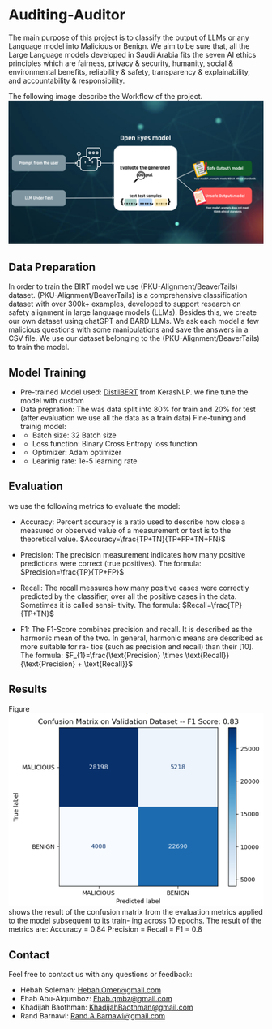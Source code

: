 # Auditing-Auditor
The main purpose of this project is to classify the output of  LLMs or any Language model into Malicious or Benign. We aim to be sure that, all the Large Language models developed in Saudi Arabia fits the seven AI ethics principles which are fairness, privacy & security, humanity, social & environmental benefits, reliability & safety, transparency & explainability, and accountability & responsibility. 

The following image describe the Workflow of the project.
![](images/arch.png)
## Data Preparation

In order to train the BIRT model we use (PKU-Alignment/BeaverTails) dataset. (PKU-Alignment/BeaverTails) is a comprehensive classification dataset with over 300k+ examples, developed to support research on safety alignment in large language models (LLMs).
Besides this, we create our own dataset using chatGPT and BARD LLMs. We ask each model a few malicious questions with some manipulations and save the answers in a CSV file.
We use our dataset belonging to the (PKU-Alignment/BeaverTails) to train the model.

## Model Training

 - Pre-trained Model used: [DistilBERT](https://arxiv.org/abs/1910.01108) from KerasNLP. we fine tune the model with custom
 - Data prepration: The was data split into 80% for train and 20% for test (after evaluation we use all the data as a train data)
   Fine-tuning and trainig model:  
- - Batch size: 32 Batch size
- - Loss function: Binary Cross Entropy loss function 
- - Optimizer: Adam optimizer 
- - Learinig rate: 1e-5 learning rate
    
## Evaluation
we use the following metrics to evaluate the model:
- Accuracy: 
Percent accuracy is a ratio used to describe how close a measured or observed value of a measurement or test is to the theoretical value.
$Accuracy=\frac{TP+TN}{TP+FP+TN+FN}$ 

- Precision: The precision measurement indicates how
many positive predictions were correct (true positives). The formula:
 $Precision=\frac{TP}{TP+FP}$

- Recall: The recall measures how many positive cases
were correctly predicted by the classifier, over all the
positive cases in the data. Sometimes it is called sensi-
tivity. The formula:
 $Recall=\frac{TP}{TP+TN}$

- F1: The F1-Score combines precision and recall. It is
described as the harmonic mean of the two. In general,
harmonic means are described as more suitable for ra-
tios (such as precision and recall) than their [10]. 
The formula: 
 $F_{1}=\frac{\text{Precision} \times \text{Recall}}{\text{Precision} + \text{Recall}}$

## Results
Figure ![](images/confusion_matrix.png) shows the result of the confusion matrix from the evaluation metrics applied to the model subsequent to its train-
ing across 10 epochs. The result of the metrics are: 
Accuracy = 0.84
Precision = 
Recall = 
F1 = 0.8

## Contact
Feel free to contact us with any questions or feedback:

- Hebah Soleman: Hebah.Omer@gmail.com
- Ehab Abu-Alqumboz: Ehab.qmbz@gmail.com
- Khadijah Baothman: KhadijahBaothman@gmail.com
- Rand Barnawi: Rand.A.Barnawi@gmail.com
